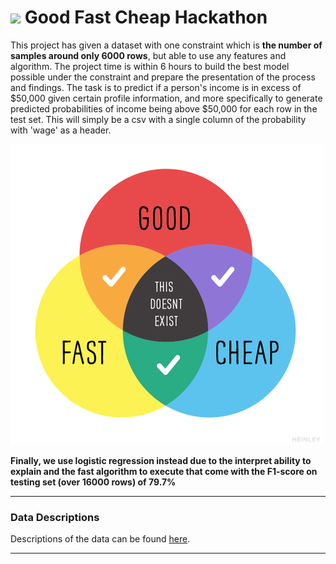 # ![](https://ga-dash.s3.amazonaws.com/production/assets/logo-9f88ae6c9c3871690e33280fcf557f33.png)  Good Fast Cheap Hackathon

This project has given a dataset with one constraint which is **the number of samples around only 6000 rows**, but able to use any features and algorithm. The project time is within 6 hours to build the best model possible under the constraint and prepare the presentation of the process and findings. The task is to predict if a person's income is in excess of $50,000 given certain profile information, and more specifically to generate predicted probabilities of income being above $50,000 for each row in the test set. This will simply be a csv with a single column of the probability with 'wage' as a header.

![venn](./data/0_BXO-Krt9rSiopn6k.png)

**Finally, we use logistic regression instead due to the interpret ability to explain and the fast algorithm to execute that come with the F1-score on testing set (over 16000 rows) of 79.7%**


---


### Data Descriptions

 Descriptions of the data can be found [here](https://archive.ics.uci.edu/ml/datasets/adult).
 
 ---




